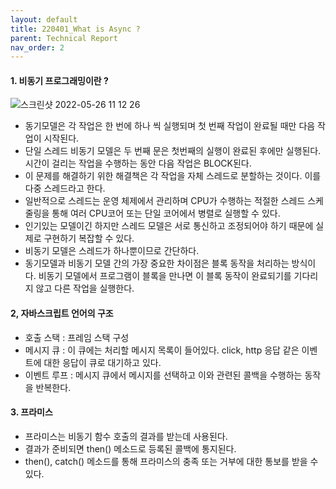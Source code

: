 ```yaml
---
layout: default
title: 220401_What is Async ?
parent: Technical Report
nav_order: 2
---
```


#### 1. 비동기 프로그래밍이란 ?

![스크린샷 2022-05-26 11 12 26](https://user-images.githubusercontent.com/75294638/170401426-33346ee4-cee3-4cb7-a5ae-3d74330ae6d1.png)

- 동기모델은 각 작업은 한 번에 하나 씩 실행되며 첫 번째 작업이 완료될 때만 다음 작업이 시작된다.
- 단일 스레드 비동기 모델은 두 번째 문은 첫번째의 실행이 완료된 후에만 실행된다. 시간이 걸리는 작업을 수행하는 동안 다음 작업은 BLOCK된다.
- 이 문제를 해결하기 위한 해결책은 각 작업을 자체 스레드로 분할하는 것이다. 이를 다중 스레드라고 한다.
- 일반적으로 스레드는 운영 체제에서 관리하며 CPU가 수행하는 적절한 스레드 스케줄링을 통해 여러 CPU코어 또는 단일 코어에서 병렬로 실행할 수 있다.
- 인기있는 모델이긴 하지만 스레드 모델은 서로 통신하고 조정되어야 하기 때문에 실제로 구현하기 복잡할 수 있다.
- 비동기 모델은 스레드가 하나뿐이므로 간단하다.
- 동기모델과 비동기 모델 간의 가장 중요한 차이점은 블록 동작을 처리하는 방식이다. 비동기 모델에서 프로그램이 블록을 만나면 이 블록 동작이 완료되기를 기다리지 않고 다른 작업을 실행한다.

#### 2, 자바스크립트 언어의 구조

- 호출 스택 : 프레임 스택 구성
- 메시지 큐 : 이 큐에는 처리할 메시지 목록이 들어있다. click, http 응답 같은 이벤트에 대한 응답이 큐로 대기하고 있다.
- 이벤트 루프 : 메시지 큐에서 메시지를 선택하고 이와 관련된 콜백을 수행하는 동작을 반복한다.

#### 3. 프라미스

- 프라미스는 비동기 함수 호출의 결과를 받는데 사용된다.
- 결과가 준비되면 then() 메소드로 등록된 콜백에 통지된다.
- then(), catch() 메소드를 통해 프라미스의 충족 또는 거부에 대한 통보를 받을 수 있다.
